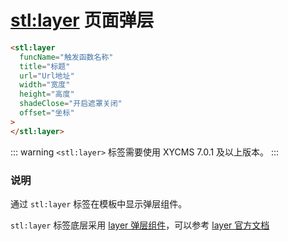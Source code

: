 # <stl:layer> 页面弹层

```html
<stl:layer
  funcName="触发函数名称"
  title="标题"
  url="Url地址"
  width="宽度"
  height="高度"
  shadeClose="开启遮罩关闭"
  offset="坐标"
>
</stl:layer>
```

::: warning
`<stl:layer>` 标签需要使用 XYCMS 7.0.1 及以上版本。
:::

### 说明

通过 `stl:layer` 标签在模板中显示弹层组件。

`stl:layer` 标签底层采用 [layer 弹层组件](https://github.com/sentsin/layer)，可以参考 [layer 官方文档](https://layer.layui.com/)
